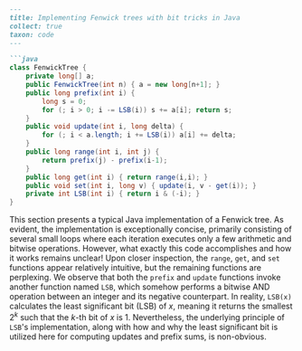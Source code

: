
```markdown
---
title: Implementing Fenwick trees with bit tricks in Java
collect: true
taxon: code
---

```java
class FenwickTree {
    private long[] a;
    public FenwickTree(int n) { a = new long[n+1]; }
    public long prefix(int i) {
        long s = 0;
        for (; i > 0; i -= LSB(i)) s += a[i]; return s;
    }
    public void update(int i, long delta) {
        for (; i < a.length; i += LSB(i)) a[i] += delta;
    }
    public long range(int i, int j) {
        return prefix(j) - prefix(i-1);
    }
    public long get(int i) { return range(i,i); }
    public void set(int i, long v) { update(i, v - get(i)); }
    private int LSB(int i) { return i & (-i); }
}
```

This section presents a typical Java implementation of a Fenwick tree. As evident, the implementation is exceptionally concise, primarily consisting of several small loops where each iteration executes only a few arithmetic and bitwise operations. However, what exactly this code accomplishes and how it works remains unclear! Upon closer inspection, the `range`, `get`, and `set` functions appear relatively intuitive, but the remaining functions are perplexing. We observe that both the `prefix` and `update` functions invoke another function named `LSB`, which somehow performs a bitwise AND operation between an integer and its negative counterpart. In reality, `LSB(x)` calculates the least significant bit (LSB) of $x$, meaning it returns the smallest $2^k$ such that the $k$-th bit of $x$ is 1. Nevertheless, the underlying principle of `LSB`'s implementation, along with how and why the least significant bit is utilized here for computing updates and prefix sums, is non-obvious.
```